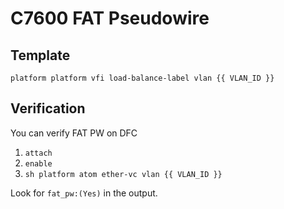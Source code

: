# C7600 FAT Pseudowire

## Template

```text
platform platform vfi load-balance-label vlan {{ VLAN_ID }}
```

## Verification

You can verify FAT PW on DFC

1. `attach` 
2. `enable`
3. `sh platform atom ether-vc vlan {{ VLAN_ID }}` 

Look for `fat_pw:(Yes)` in the output.



